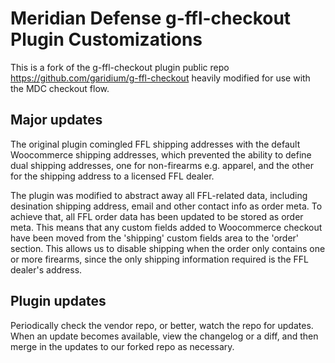 # Meridian Defense g-ffl-checkout Plugin Customizations

This is a fork of the g-ffl-checkout plugin public repo https://github.com/garidium/g-ffl-checkout heavily modified for use with the MDC checkout flow.

## Major updates

The original plugin comingled FFL shipping addresses with the default Woocommerce shipping addresses, which prevented the ability to define dual shipping addresses, one for non-firearms e.g. apparel, and the other for the shipping address to a licensed FFL dealer.

The plugin was modified to abstract away all FFL-related data, including desination shipping address, email and other contact info as order meta. To achieve that, all FFL order data has been updated to be stored as order meta. This means that any custom fields added to Woocommerce checkout have been moved from the 'shipping' custom fields area to the 'order' section. This allows us to disable shipping when the order only contains one or more firearms, since the only shipping information required is the FFL dealer's address.

## Plugin updates

Periodically check the vendor repo, or better, watch the repo for updates. When an update becomes available, view the changelog or a diff, and then merge in the updates to our forked repo as necessary.